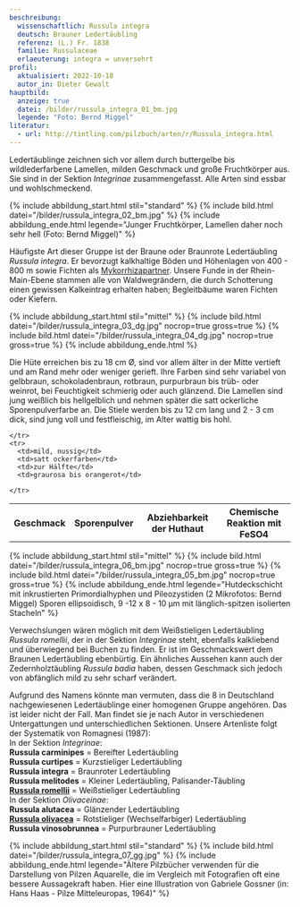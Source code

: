 ```yaml
---
beschreibung:
  wissenschaftlich: Russula integra
  deutsch: Brauner Ledertäubling
  referenz: (L.) Fr. 1838
  familie: Russulaceae
  erlaeuterung: integra = unversehrt
profil:
  aktualisiert: 2022-10-18
  autor_in: Dieter Gewalt
hauptbild:
  anzeige: true
  datei: /bilder/russula_integra_01_bm.jpg
  legende: "Foto: Bernd Miggel"
literatur:
  - url: http://tintling.com/pilzbuch/arten/r/Russula_integra.html
---
```

Ledertäublinge zeichnen sich vor allem durch buttergelbe bis wildlederfarbene Lamellen, milden Geschmack und große Fruchtkörper aus. Sie sind in der Sektion *Integrinae* zusammengefasst. Alle Arten sind essbar und  wohlschmeckend.

{% include abbildung_start.html stil="standard" %}
{% include bild.html datei="/bilder/russula_integra_02_bm.jpg" %}
{% include abbildung_ende.html legende="Junger Fruchtkörper, Lamellen daher noch sehr hell (Foto: Bernd Miggel)" %}

Häufigste Art dieser Gruppe ist der Braune oder Braunrote Ledertäubling *Russula integra*. Er bevorzugt kalkhaltige Böden und Höhenlagen von 400 - 800 m sowie Fichten als [Mykorrhizapartner](Mykorrhiza "Glossar"). Unsere Funde in der Rhein-Main-Ebene stammen alle von Waldwegrändern, die durch Schotterung einen gewissen Kalkeintrag erhalten haben; Begleitbäume waren Fichten oder Kiefern.

{% include abbildung_start.html stil="mittel" %}
{% include bild.html datei="/bilder/russula_integra_03_dg.jpg" nocrop=true gross=true %}
{% include bild.html datei="/bilder/russula_integra_04_dg.jpg" nocrop=true gross=true %}
{% include abbildung_ende.html %}

Die Hüte erreichen bis zu 18 cm Ø, sind vor allem älter in der Mitte vertieft und am Rand mehr oder weniger gerieft. Ihre Farben sind sehr variabel von gelbbraun, schokoladenbraun, rotbraun, purpurbraun bis trüb- oder weinrot, bei Feuchtigkeit schmierig oder auch glänzend. Die Lamellen sind jung weißlich bis hellgelblich und nehmen später die satt ockerliche Sporenpulverfarbe an. Die Stiele werden bis zu 12 cm lang und 2 - 3 cm dick, sind jung voll und festfleischig, im Alter wattig bis hohl.

<div class="table-responsive">
  <table class="table taeubling">
    <tr>
      <th rowspan="2">Geschmack</th>
      <th rowspan="2">Sporenpulver</th>
      <th rowspan="2">Abziehbarkeit der Huthaut</th>
      <th colspan="3" class="text-center">Chemische Reaktion mit FeSO4</th>
    </tr>
    <tr>
      
      
    </tr>
    <tr>
      <td>mild, nussig</td>
      <td>satt ockerfarben</td>
      <td>zur Hälfte</td>
      <td>graurosa bis orangerot</td>
       
    </tr>
  </table>
</div>

{% include abbildung_start.html stil="mittel" %}
{% include bild.html datei="/bilder/russula_integra_06_bm.jpg" nocrop=true gross=true %}
{% include bild.html datei="/bilder/russula_integra_05_bm.jpg" nocrop=true gross=true %}
{% include abbildung_ende.html legende="Hutdeckschicht mit inkrustierten Primordialhyphen und Pileozystiden  (2 Mikrofotos: Bernd Miggel) Sporen ellipsoidisch, 9 -12 x 8 - 10 µm mit länglich-spitzen isolierten Stacheln" %}

Verwechslungen wären möglich mit dem Weißstieligen Ledertäubling *Russula romellii*, der in der Sektion *Integrinae* steht, ebenfalls kalkliebend und überwiegend bei Buchen zu finden. Er ist im Geschmackswert dem Braunen Ledertäubling ebenbürtig. Ein ähnliches Aussehen kann auch der Zedernholztäubling *Russula badia* haben, dessen Geschmack sich jedoch von abfänglich mild zu sehr scharf verändert.

Aufgrund des Namens könnte man vermuten, dass die 8 in Deutschland nachgewiesenen Ledertäublinge einer homogenen Gruppe angehören. Das ist leider nicht der Fall. Man findet sie je nach Autor in verschiedenen Untergattungen und unterschiedlichen Sektionen. Unsere Artenliste folgt der Systematik von Romagnesi (1987):\
In der Sektion *Integrinae*:\
**Russula carminipes** = Bereifter Ledertäubling\
**Russula curtipes** = Kurzstieliger Ledertäubling\
**Russula integra** = Braunroter Ledertäubling\
**Russula melitodes** = Kleiner Ledertäubling, Palisander-Täubling\
**[Russula romellii](/pilze/russula-romellii-weißstieliger-ledertäubling)** = Weißstieliger Ledertäubling\
In der Sektion *Olivaceinae*:\
**Russula alutacea** = Glänzender Ledertäubling\
**[Russula olivacea](/pilze/russula-olivacea-rotstieliger-ledertäubling)** = Rotstieliger (Wechselfarbiger) Ledertäubling\
**Russula vinosobrunnea** = Purpurbrauner Ledertäubling

{% include abbildung_start.html stil="standard" %}
{% include bild.html datei="/bilder/russula_integra_07_gg.jpg" %}
{% include abbildung_ende.html legende="Ältere Pilzbücher verwenden für die Darstellung von Pilzen Aquarelle, die im Vergleich mit Fotografien oft eine bessere Aussagekraft haben. Hier eine Illustration  von Gabriele Gossner (in: Hans Haas - Pilze Mitteleuropas, 1964)" %}